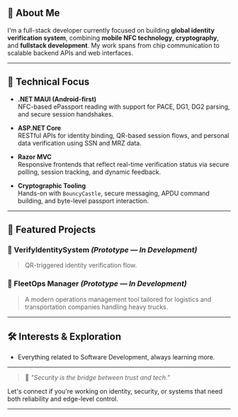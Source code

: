 
## 👤 About Me

I'm a full-stack developer currently focused on building **global identity verification system**, combining **mobile NFC technology**, **cryptography**, and **fullstack development**. My work spans from chip communication to scalable backend APIs and web interfaces.

---

## 🧠 Technical Focus

- **.NET MAUI (Android-first)**  
  NFC-based ePassport reading with support for PACE, DG1, DG2 parsing, and secure session handshakes.

- **ASP.NET Core**  
  RESTful APIs for identity binding, QR-based session flows, and personal data verification using SSN and MRZ data.

- **Razor MVC**  
  Responsive frontends that reflect real-time verification status via secure polling, session tracking, and dynamic feedback.

- **Cryptographic Tooling**  
  Hands-on with `BouncyCastle`, secure messaging, APDU command building, and byte-level passport interaction.

---

## 💼 Featured Projects

### 🔐 VerifyIdentitySystem *(Prototype — In Development)*   
> QR-triggered identity verification flow.  

### 🚚 FleetOps Manager *(Prototype — In Development)*  
> A modern operations management tool tailored for logistics and transportation companies handling heavy trucks.

---

## 🛠 Interests & Exploration

- Everything related to Software Development, always learning more.

---

> 🧬 *"Security is the bridge between trust and tech."*

Let's connect if you're working on identity, security, or systems that need both reliability and edge-level control.

---




<!--
**Balos87/Balos87** is a ✨ _special_ ✨ repository because its `README.md` (this file) appears on your GitHub profile.

Here are some ideas to get you started:

- 🔭 I’m currently working on ...
- 🌱 I’m currently learning ...
- 👯 I’m looking to collaborate on ...
- 🤔 I’m looking for help with ...
- 💬 Ask me about ...
- 📫 How to reach me: ...
- 😄 Pronouns: ...
- ⚡ Fun fact: ...
-->
